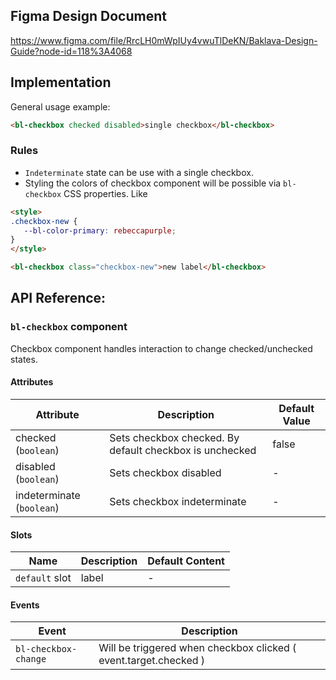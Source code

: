 ## Figma Design Document

https://www.figma.com/file/RrcLH0mWpIUy4vwuTlDeKN/Baklava-Design-Guide?node-id=118%3A4068

## Implementation

General usage example:

```html
<bl-checkbox checked disabled>single checkbox</bl-checkbox>
```


### Rules
* `Indeterminate` state can be use with a single checkbox.
* Styling the colors of checkbox component will be possible via `bl-checkbox` CSS properties. Like
```html
<style>
.checkbox-new {
   --bl-color-primary: rebeccapurple;
}
</style>

<bl-checkbox class="checkbox-new">new label</bl-checkbox>
```

## API Reference:

### `bl-checkbox` component

Checkbox component handles interaction to change checked/unchecked states.

#### Attributes

| Attribute | Description | Default Value |
| --------------- | --------------- | --------------- |
| checked (`boolean`) | Sets checkbox checked. By default checkbox is unchecked | false |
| disabled (`boolean`) | Sets checkbox disabled | - |
| indeterminate (`boolean`) | Sets checkbox indeterminate | - |

#### Slots

| Name | Description | Default Content |
| --------------- | --------------- | --------------- |
| `default` slot | label | - |

#### Events

| Event | Description |
| --------------- | --------------- |
| `bl-checkbox-change` | Will be triggered when checkbox clicked ( event.target.checked )|

